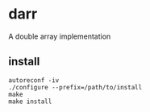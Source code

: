 # darr
A double array implementation

## install
```
autoreconf -iv
./configure --prefix=/path/to/install
make
make install
```
